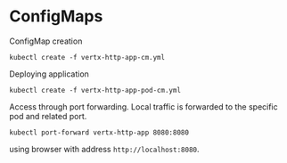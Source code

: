 # ConfigMaps

ConfigMap creation

    kubectl create -f vertx-http-app-cm.yml

Deploying application

    kubectl create -f vertx-http-app-pod-cm.yml

Access through port forwarding. Local traffic is forwarded to the specific pod and related port.

    kubectl port-forward vertx-http-app 8080:8080
    
using browser with address `http://localhost:8080`.